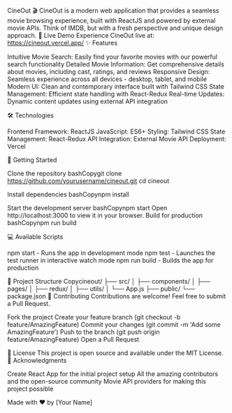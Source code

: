 CineOut 🎬
CineOut is a modern web application that provides a seamless movie browsing experience, built with ReactJS and powered by external movie APIs. Think of IMDB, but with a fresh perspective and unique design approach.
🌟 Live Demo
Experience CineOut live at: https://cineout.vercel.app/
✨ Features

Intuitive Movie Search: Easily find your favorite movies with our powerful search functionality
Detailed Movie Information: Get comprehensive details about movies, including cast, ratings, and reviews
Responsive Design: Seamless experience across all devices - desktop, tablet, and mobile
Modern UI: Clean and contemporary interface built with Tailwind CSS
State Management: Efficient state handling with React-Redux
Real-time Updates: Dynamic content updates using external API integration

🛠️ Technologies

Frontend Framework: ReactJS
JavaScript: ES6+
Styling: Tailwind CSS
State Management: React-Redux
API Integration: External Movie API
Deployment: Vercel

🚀 Getting Started

Clone the repository
bashCopygit clone https://github.com/yourusername/cineout.git
cd cineout

Install dependencies
bashCopynpm install

Start the development server
bashCopynpm start
Open http://localhost:3000 to view it in your browser.
Build for production
bashCopynpm run build


💻 Available Scripts

npm start - Runs the app in development mode
npm test - Launches the test runner in interactive watch mode
npm run build - Builds the app for production

🎯 Project Structure
Copycineout/
├── src/
│   ├── components/
│   ├── pages/
│   ├── redux/
│   ├── utils/
│   └── App.js
├── public/
└── package.json
🤝 Contributing
Contributions are welcome! Feel free to submit a Pull Request.

Fork the project
Create your feature branch (git checkout -b feature/AmazingFeature)
Commit your changes (git commit -m 'Add some AmazingFeature')
Push to the branch (git push origin feature/AmazingFeature)
Open a Pull Request

📝 License
This project is open source and available under the MIT License.
👏 Acknowledgments

Create React App for the initial project setup
All the amazing contributors and the open-source community
Movie API providers for making this project possible


Made with ❤️ by [Your Name]
